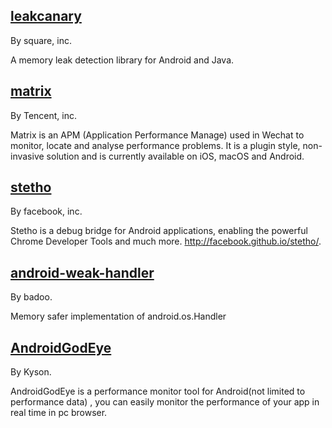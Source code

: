 
## [leakcanary](https://github.com/square/leakcanary)

By square, inc.

A memory leak detection library for Android and Java.

## [matrix](https://github.com/Tencent/matrix)

By Tencent, inc.

Matrix is an APM (Application Performance Manage) used in Wechat to monitor, locate and analyse performance problems. It is a plugin style, non-invasive solution and is currently available on iOS, macOS and Android.

## [stetho](https://github.com/facebook/stetho)

By facebook, inc.

Stetho is a debug bridge for Android applications, enabling the powerful Chrome Developer Tools and much more. http://facebook.github.io/stetho/.

## [android-weak-handler](https://github.com/badoo/android-weak-handler)

By badoo.

Memory safer implementation of android.os.Handler

## [AndroidGodEye](https://github.com/Kyson/AndroidGodEye)

By Kyson.

AndroidGodEye is a performance monitor tool for Android(not limited to performance data) , you can easily monitor the performance of your app in real time in pc browser.
